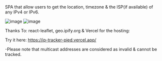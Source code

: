 SPA that allow users to get the location, timezone & the ISP(if available) of any IPv4 or IPv6.


![image](https://github.com/user-attachments/assets/4f6e857c-fa7f-4f5a-9ccf-8b378a7a1be6)  ![image](https://github.com/user-attachments/assets/fdcfaf22-65c2-4c94-94e5-c7e78b26f2cd)



Thanks To: react-leaflet, geo.ipify.org & Vercel for the hosting:

Try it here:
https://ip-tracker-pied.vercel.app/

-Please note that multicast addresses are considered as invalid & cannot be tracked.
